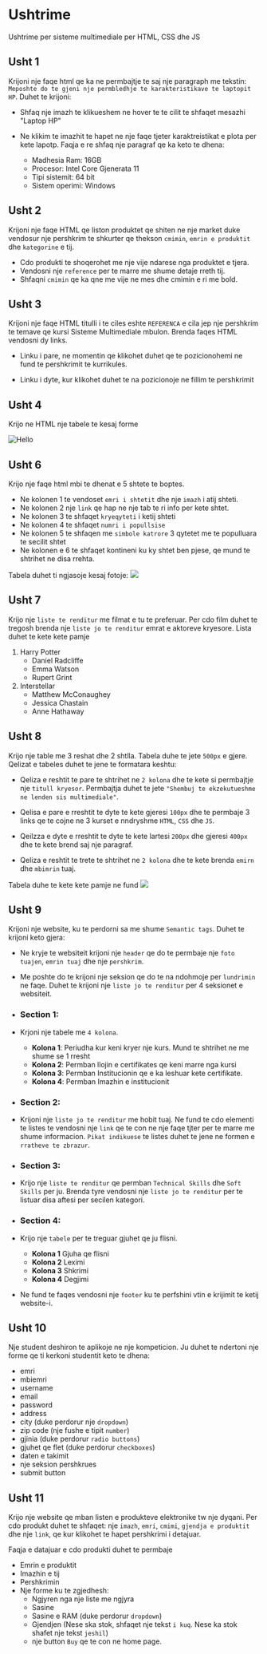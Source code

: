 # Ushtrime

Ushtrime per sisteme multimediale per HTML, CSS dhe JS

## Usht 1

Krijoni nje faqe html qe ka ne permbajtje te saj nje paragraph me tekstin: `Meposhte do te gjeni nje permbledhje te karakteristikave te laptopit HP`. Duhet te krijoni:

- Shfaq nje imazh te klikueshem ne hover te te cilit te shfaqet mesazhi "Laptop HP"

- Ne klikim te imazhit te hapet ne nje faqe tjeter karaktreistikat e plota per kete lapotp. Faqja e re shfaq nje paragraf qe ka keto te dhena:

  - Madhesia Ram: 16GB
  - Procesor: Intel Core Gjenerata 11
  - Tipi sistemit: 64 bit
  - Sistem operimi: Windows

## Usht 2

Krijoni nje faqe HTML qe liston produktet qe shiten ne nje market duke vendosur nje pershkrim te shkurter qe thekson `cmimin`, `emrin e produktit` dhe `kategorine` e tij.

- Cdo produkti te shoqerohet me nje vije ndarese nga produktet e tjera.
- Vendosni nje `reference` per te marre me shume detaje rreth tij.
- Shfaqni `cmimin` qe ka qne me vije ne mes dhe cmimin e ri me bold.

## Usht 3

Krijoni nje faqe HTML titulli i te ciles eshte `REFERENCA` e cila jep nje pershkrim te temave qe kursi Sisteme Multimediale mbulon. Brenda faqes HTML vendosni dy links.

- Linku i pare, ne momentin qe klikohet duhet qe te pozicionohemi ne fund te pershkrimit te kurrikules.

- Linku i dyte, kur klikohet duhet te na pozicionoje ne fillim te pershkrimit

## Usht 4

Krijo ne HTML nje tabele te kesaj forme

![Hello](/img/table.png)

## Usht 6

Krijo nje faqe html mbi te dhenat e 5 shtete te boptes.

- Ne kolonen 1 te vendoset `emri i shtetit` dhe nje `imazh` i atij shteti.
- Ne kolonen 2 nje `link` qe hap ne nje tab te ri info per kete shtet.
- Ne kolonen 3 te shfaqet `kryeqyteti` i ketij shteti
- Ne kolonen 4 te shfaqet `numri i popullsise`
- Ne kolonen 5 te shfaqen me `simbole katrore` 3 qytetet me te populluara te secilit shtet
- Ne kolonen e 6 te shfaqet kontineni ku ky shtet ben pjese, qe mund te shtrihet ne disa rrehta.

Tabela duhet ti ngjasoje kesaj fotoje:
![](/img/table3.png)

## Usht 7

Krijo nje `liste te renditur` me filmat e tu te preferuar. Per cdo film duhet te tregosh brenda nje `liste jo te renditur` emrat e aktoreve kryesore. Lista duhet te kete kete pamje

1. Harry Potter
   - Daniel Radcliffe
   - Emma Watson
   - Rupert Grint
2. Interstellar
   - Matthew McConaughey
   - Jessica Chastain
   - Anne Hathaway

## Usht 8

Krijo nje table me 3 reshat dhe 2 shtlla. Tabela duhe te jete `500px` e gjere. Qelizat e tabeles duhet te jene te formatara keshtu:

- Qeliza e reshtit te pare te shtrihet ne `2 kolona` dhe te kete si permbajtje nje `titull kryesor`. Permbajtja duhet te jete `"Shembuj te ekzekutueshme ne lenden sis multimediale"`.

- Qelisa e pare e rreshtit te dyte te kete gjeresi `100px` dhe te permbaje 3 links qe te cojne ne 3 kurset e nndryshme `HTML`, `CSS` dhe `JS`.

- Qeilzza e dyte e rreshtit te dyte te kete lartesi `200px` dhe gjeresi `400px` dhe te kete brend saj nje paragraf.

- Qeliza e reshtit te trete te shtrihet ne `2 kolona` dhe te kete brenda `emirn` dhe `mbimrin` tuaj.

Tabela duhe te kete kete pamje ne fund
![](/img/table2.png)

## Usht 9

Krijoni nje website, ku te perdorni sa me shume `Semantic tags`. Duhet te krijoni keto gjera:

- Ne kryje te websiteit krijoni nje `header` qe do te permbaje nje `foto tuajen`, `emrin tuaj` dhe nje `pershkrim`.

- Me poshte do te krijoni nje seksion qe do te na ndohmoje per `lundrimin` ne faqe. Duhet te krijoni nje `liste jo te renditur` per 4 seksionet e websiteit.

- ### Section 1:
- Krjoni nje tabele me `4 kolona`.

  - **Kolona 1**: Periudha kur keni kryer nje kurs. Mund te shtrihet ne me shume se 1 rresht
  - **Kolona 2**: Permban llojin e certifikates qe keni marre nga kursi
  - **Kolona 3**: Permban Institucionin qe e ka leshuar kete certifikate.
  - **Kolona 4**: Permban Imazhin e institucionit

- ### Section 2:
- Krijoni nje `liste jo te renditur` me hobit tuaj. Ne fund te cdo elementi te listes te vendosni nje `link` qe te con ne nje faqe tjter per te marre me shume informacion. `Pikat indikuese` te listes duhet te jene ne formen e `rratheve te zbrazur`.

- ### Section 3:
- Krijo nje `liste te renditur` qe permban `Technical Skills` dhe `Soft Skills` per ju. Brenda tyre vendosni nje `liste jo te renditur` per te listuar disa aftesi per secilen kategori.

- ### Section 4:
- Krijo nje `tabele` per te treguar gjuhet qe ju flisni.

  - **Kolona 1** Gjuha qe flisni
  - **Kolona 2** Leximi
  - **Kolona 3** Shkrimi
  - **Kolona 4** Degjimi

- Ne fund te faqes vendosni nje `footer` ku te perfshini vtin e krijimit te ketij website-i.

## Usht 10

Nje student deshiron te aplikoje ne nje kompeticion. Ju duhet te ndertoni nje forme qe ti kerkoni studentit keto te dhena:

- emri
- mbiemri
- username
- email
- password
- address
- city (duke perdorur nje `dropdown`)
- zip code (nje fushe e tipit `number`)
- gjinia (duke perdorur `radio buttons`)
- gjuhet qe flet (duke perdorur `checkboxes`)
- daten e takimit
- nje seksion pershkrues
- submit button

## Usht 11

Krijo nje website qe mban listen e produkteve elektronike tw nje dyqani. Per cdo produkt duhet te shfaqet: nje `imazh`, `emri`, `cmimi`, `gjendja e produktit` dhe nje `link`, qe kur klikohet te hapet pershkrimi i detajuar.

Faqja e datajuar e cdo produkti duhet te permbaje

- Emrin e produktit
- Imazhin e tij
- Pershkrimin
- Nje forme ku te zgjedhesh:
  - Ngjyren nga nje liste me ngjyra
  - Sasine
  - Sasine e RAM (duke perdorur `dropdown`)
  - Gjendjen (Nese ska stok, shfaqet nje tekst `i kuq`. Nese ka stok shafet nje tekst `jeshil`)
  - nje button `Buy` qe te con ne home page.
